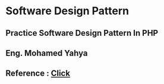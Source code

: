 # Software Design Pattern

## Practice Software Design Pattern In PHP

## Eng. Mohamed Yahya

## Reference : <a href="https://www.youtube.com/watch?v=m-lHYVdOzCo&list=PLrwRNJX9gLs3oQyBoXtYimY7M5aSF0_oC&index=1">Click </a>
